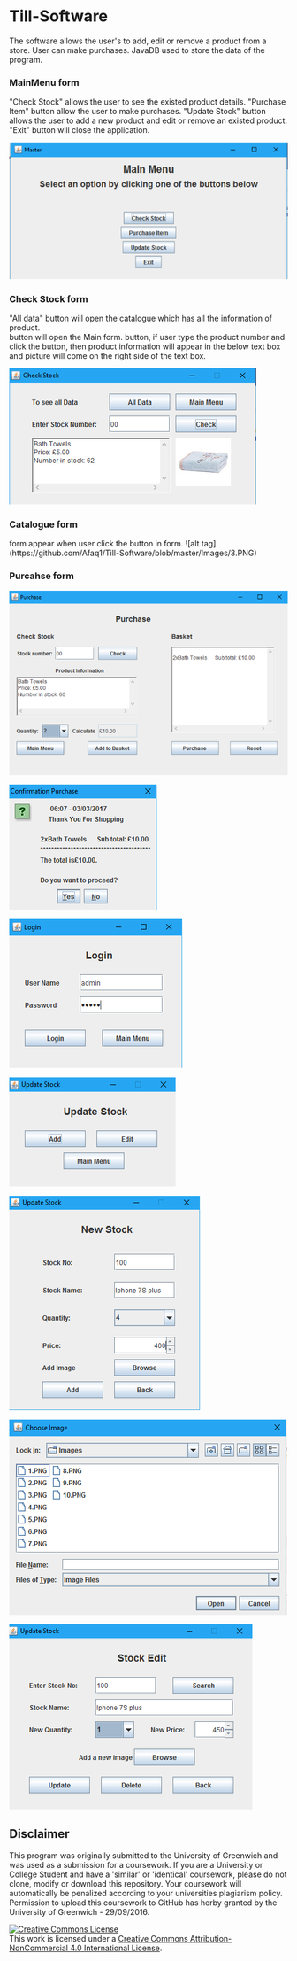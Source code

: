 # Till-Software
The software allows the user's to add, edit or remove a product from a store. User can make purchases. JavaDB used to store the data of the program. 

<h3>MainMenu form</h3>
"Check Stock" allows the user to see the existed product details. "Purchase Item" button allow the user to make purchases. "Update Stock" button allows the user to add a new product and edit or remove an existed product. "Exit" button will close the application.

![alt tag](https://github.com/Afaq1/Till-Software/blob/master/Images/1.PNG)

<h3>Check Stock form</h3>
"All data" button will open the catalogue which has all the information of product. <Main Menu> button will open the Main form. <Check> button, if user type the product number and click the button, then product information will appear in the below text box and picture will come on the right side of the text box.

![alt tag](https://github.com/Afaq1/Till-Software/blob/master/Images/2.PNG)

<h3>Catalogue form</h3>
<Catalogue> form appear when user click the <All Data> button in <Check Stock> form.
![alt tag](https://github.com/Afaq1/Till-Software/blob/master/Images/3.PNG)

<h3>Purcahse form</h3>

![alt tag](https://github.com/Afaq1/Till-Software/blob/master/Images/4.PNG)

![alt tag](https://github.com/Afaq1/Till-Software/blob/master/Images/6.PNG)

![alt tag](https://github.com/Afaq1/Till-Software/blob/master/Images/7.PNG)

![alt tag](https://github.com/Afaq1/Till-Software/blob/master/Images/8.PNG)

![alt tag](https://github.com/Afaq1/Till-Software/blob/master/Images/9.PNG)

![alt tag](https://github.com/Afaq1/Till-Software/blob/master/Images/10.PNG)

![alt tag](https://github.com/Afaq1/Till-Software/blob/master/Images/11.PNG)


<h2>Disclaimer</h2>

This program was originally submitted to the University of Greenwich and was used as a submission for a coursework. If you are a University or College Student and have a 'similar' or 'identical' coursework, please do not clone, modify or download this repository. Your coursework will automatically be penalized according to your universities plagiarism policy. Permission to upload this coursework to GitHub has herby granted by the University of Greenwich - 29/09/2016.

<a rel="license" href="http://creativecommons.org/licenses/by-nc/4.0/"><img alt="Creative Commons License" style="border-width:0" src="https://i.creativecommons.org/l/by-nc/4.0/88x31.png" /></a><br />This work is licensed under a <a rel="license" href="http://creativecommons.org/licenses/by-nc/4.0/">Creative Commons Attribution-NonCommercial 4.0 International License</a>.
